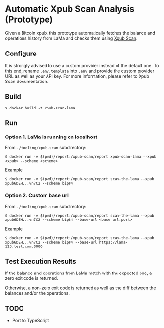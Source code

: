 # Automatic Xpub Scan Analysis (Prototype)

Given a Bitcoin xpub, this prototype automatically fetches the balance and operations history from LaMa and checks them using [Xpub Scan](https://github.com/LedgerHQ/xpub-scan).

## Configure

It is strongly advised to use a custom provider instead of the default one. To this end, rename `.env.template` into `.env` and provide the custom provider URL as well as your API key. For more information, please refer to Xpub Scan documentation.

## Build

```
$ docker build -t xpub-scan-lama .
```

## Run

### Option 1. LaMa is running on localhost

From `./tooling/xpub-scan` subdirectory:

```
$ docker run -v $(pwd)/report:/xpub-scan/report xpub-scan-lama --xpub <xpub> --scheme <scheme> 
```

Example:

```
$ docker run -v $(pwd)/report:/xpub-scan/report scan-the-lama --xpub xpub6DEH...vn7C2 --scheme bip84
```

### Option 2. Custom base url

From `./tooling/xpub-scan` subdirectory:

```
$ docker run -v $(pwd)/report:/xpub-scan/report scan-the-lama --xpub xpub6DEH...vn7C2 --scheme bip84 --base-url <base url:port>
```

Example:

```
$ docker run -v $(pwd)/report:/xpub-scan/report scan-the-lama --xpub xpub6DEH...vn7C2 --scheme bip84 --base-url https://lama-123.test.com:8080
```

## Test Execution Results

If the balance and operations from LaMa match with the expected one, a zero exit code is returned.

Otherwise, a non-zero exit code is returned as well as the diff between the balances and/or the operations.

## TODO

- Port to TypeScript
